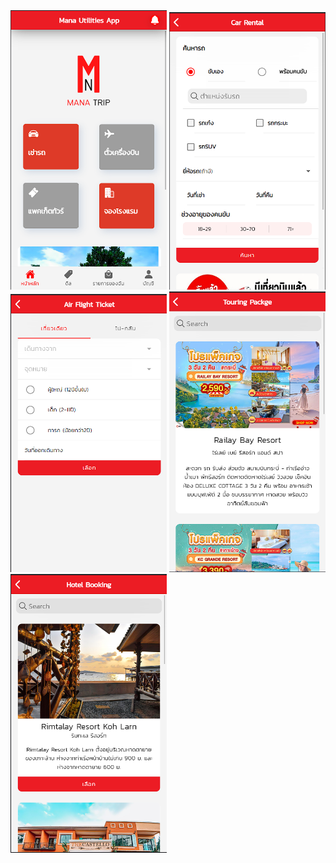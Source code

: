 <img src="./screenshots/main.png" width="250">
<img src="./screenshots/car.png" width="250">

<img src="./screenshots/air.png" width="250">
<img src="./screenshots/tour.png" width="250">

<img src="./screenshots/hotel.png" width="250">




